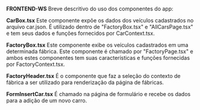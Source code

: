 ﻿**FRONTEND-WS**
Breve descritivo do uso dos componentes do app:

**CarBox.tsx**
Este componente expõe os dados dos veículos cadastrados no arquivo car.json. É utilizado dentro de "FactoryBox.tsx" e "AllCarsPage.tsx" e tem seus dados e funções fornecidos por CarContext.tsx.

**FactoryBox.tsx**
Este componente exibe os veículos cadastrados em uma determinada fábrica. Este componente é chamado por "FactoryPage.tsx" e ambos estes componentes tem suas características e funções fornecidas por FactoryContext.tsx.

**FactoryHeader.tsx**
É o componente que faz a seleção do contexto de fábrica a ser utilizado para renderização da página de fábricas.

**FormInsertCar.tsx**
É chamado na página de formulário e recebe os dados para a adição de um novo carro.
